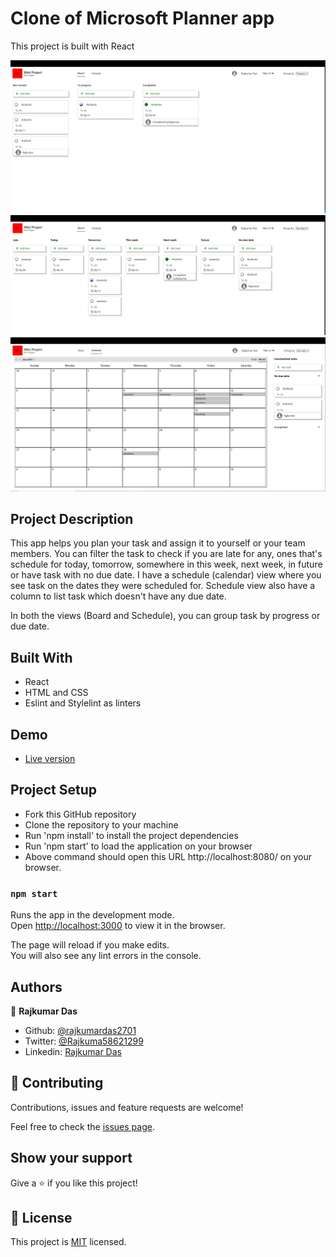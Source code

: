 # Clone of Microsoft Planner app

This project is built with React

![screenshot](./public/images/home_progress.png)
![screenshot](./public/images/home_due_date.png)
![screenshot](./public/images/calendar_view.png)

## Project Description

This app helps you plan your task and assign it to yourself or your team members.
You can filter the task to check if you are late for any, ones that's schedule for today, tomorrow, somewhere in this week, next week, in future or have task with no due date.
I have a schedule (calendar) view where you see task on the dates they were scheduled for. Schedule view also have a column to list task which doesn't have any due date.

In both the views (Board and Schedule), you can group task by progress or due date.

## Built With

- React
- HTML and CSS
- Eslint and Stylelint as linters

## Demo

- [Live version](https://rajda-planner-app.netlify.app/)

## Project Setup

- Fork this GitHub repository
- Clone the repository to your machine
- Run 'npm install' to install the project dependencies
- Run 'npm start' to load the application on your browser
- Above command should open this URL http://localhost:8080/ on your browser.

### `npm start`

Runs the app in the development mode.\
Open [http://localhost:3000](http://localhost:3000) to view it in the browser.

The page will reload if you make edits.\
You will also see any lint errors in the console.

## Authors

👤 **Rajkumar Das**

- Github: [@rajkumardas2701](https://github.com/rajkumardas2701)
- Twitter: [@Rajkuma58621299](https://twitter.com/Rajkuma58621299)
- Linkedin: [Rajkumar Das](https://www.linkedin.com/in/rajkumar-das-41308961/)

## 🤝 Contributing

Contributions, issues and feature requests are welcome!

Feel free to check the [issues page](https://github.com/rajkumardas2701/planner-app/issues).

## Show your support

Give a ⭐️ if you like this project!

## 📝 License

This project is [MIT](lic.url) licensed.